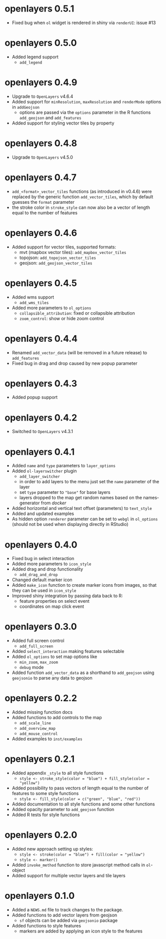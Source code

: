 # openlayers 0.5.1

* Fixed bug when `ol` widget is rendered in shiny via `renderUI`: issue #13

# openlayers 0.5.0

* Added legend support
  - `add_legend`

# openlayers 0.4.9

* Upgrade to `OpenLayers` v4.6.4
* Added support for `minResolution`, `maxResolution` and `renderMode` options in `addGeojson`
  - options are passed via the `options` parameter in the R functions `add_geojson` and `add_features`
* Added support for styling vector tiles by property

# openlayers 0.4.8

* Upgrade to `OpenLayers` v4.5.0

# openlayers 0.4.7

* `add_<format>_vector_tiles` functions (as introduced in v0.4.6) were replaced by the generic function `add_vector_tiles`, which by default guesses the `format` parameter 
* the stroke color in `stroke_style` can now also be a vector of length equal to the number of features

# openlayers 0.4.6

* Added support for vector tiles, supported formats:
  - mvt (mapbox vector tiles): `add_mapbox_vector_tiles`
  - topojson: `add_topojson_vector_tiles`
  - geojson: `add_geojson_vector_tiles`

# openlayers 0.4.5

* Added wms support
  - `add_wms_tiles`
* Added more parameters to `ol_options`
  - `collapsible_attribution`: fixed or collapsible attribution
  - `zoom_control`: show or hide zoom control 
                       
# openlayers 0.4.4

* Renamed `add_vector_data` (will be removed in a future release) to `add_features`
* Fixed bug in drag and drop caused by new popup parameter

# openlayers 0.4.3

* Added popup support

# openlayers 0.4.2

* Switched to `OpenLayers` v4.3.1

# openlayers 0.4.1

* Added `name` and `type` parameters to `layer_options` 
* Added `ol-layerswitcher` plugin
  - `add_layer_switcher`
  - in order to add layers to the menu just set the `name` parameter of the layer
  - set `type` parameter to `"base"` for base layers
  - layers dropped to the map get random names based on the names-generator from _docker_
* Added horizontal and vertical text offset (parameters) to `text_style`
* Added and updated examples
* As hidden option `renderer` parameter can be set to `webgl` in `ol_options` (should not be used when displaying directly in RStudio)

# openlayers 0.4.0

* Fixed bug in select interaction
* Added more parameters to `icon_style`
* Added drag and drop functionality
  - `add_drag_and_drop`
* Changed default marker icon
* Added `make_icon` function to create marker icons from images, so that they can be used in `icon_style`
* Improved shiny integration by passing data back to R:
  - feature properties on select event
  - coordinates on map click event

# openlayers 0.3.0

* Added full screen control
  - `add_full_screen`
* Added `select_interaction` making features selectable
* Added `ol_options` to set map options like
  - `min_zoom`, `max_zoom`
  - `debug` mode
* Added function `add_vector_data` as a shorthand to `add_geojson` using `geojsonio` to parse any data to geojson

# openlayers 0.2.2

* Added missing function docs
* Added functions to add controls to the map
  - `add_scale_line`
  - `add_overview_map`
  - `add_mouse_control`
* Added examples to `inst/examples`

# openlayers 0.2.1

* Added appendix `_style` to all style functions
  - `style <- stroke_style(color = "blue") + fill_style(color = "yellow")`
* Added possibility to pass vectors of length equal to the number of features to some style functions
  - `style <- fill_style(color = c("green", "blue", "red"))`
* Added documentation to all style functions and some other functions
* Added opacity parameter to `add_geojson` function
* Added R tests for style functions

# openlayers 0.2.0

* Added new approach setting up styles:
  - `style <- stroke(color = "blue") + fill(color = "yellow")`
  - `style <- marker()`
* Added `invoke_method` function to store javascript method calls in `ol`-object
* Added support for multiple vector layers and tile layers

# openlayers 0.1.0

* Added a `NEWS.md` file to track changes to the package.
* Added functions to add vector layers from geojson
  - `sf` objects can be added via `geojsonio` package
* Added functions to style features
  - markers are added by applying an icon style to the features
